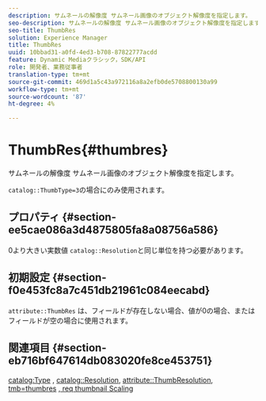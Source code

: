 ```yaml
---
description: サムネールの解像度 サムネール画像のオブジェクト解像度を指定します。
seo-description: サムネールの解像度 サムネール画像のオブジェクト解像度を指定します。
seo-title: ThumbRes
solution: Experience Manager
title: ThumbRes
uuid: 10bbad31-a0fd-4ed3-b708-87822777acdd
feature: Dynamic Mediaクラシック，SDK/API
role: 開発者、業務従事者
translation-type: tm+mt
source-git-commit: 469d1a5c43a972116a8a2efb0de5708800130a99
workflow-type: tm+mt
source-wordcount: '87'
ht-degree: 4%

---
```



# ThumbRes{#thumbres}

サムネールの解像度 サムネール画像のオブジェクト解像度を指定します。

`catalog::ThumbType=3`の場合にのみ使用されます。

## プロパティ {#section-ee5cae086a3d4875805fa8a08756a586}

0より大きい実数値 `catalog::Resolution`と同じ単位を持つ必要があります。

## 初期設定 {#section-f0e453fc8a7c451db21961c084eecabd}

`attribute::ThumbRes` は、フィールドが存在しない場合、値が0の場合、またはフィールドが空の場合に使用されます。

## 関連項目 {#section-eb716bf647614db083020fe8ce453751}

[catalog:Type](../../../../../../is-api/image-catalog/image-serving-api-ref/c-image-catalog-reference/c-image-svg-data-reference/c-image-data-reference/r-thumbtype-cat.md#reference-41149ddffc8749cba2f8d9c8e2611e03) ,  [catalog::Resolution](../../../../../../is-api/image-catalog/image-serving-api-ref/c-image-catalog-reference/c-image-svg-data-reference/c-image-data-reference/r-resolution-cat.md#reference-de489f5f36b64bd0831749546f8728e1),  [attribute::ThumbResolution](../../../../../../is-api/image-catalog/image-serving-api-ref/c-image-catalog-reference/c-attributes-reference/r-thumbres.md#reference-ac36cbbd0c8c433ebf7f515e54846501),  [tmb=thumbres](../../../../../../is-api/http-ref/image-serving-api-ref/c-http-protocol-reference/c-command-reference/r-req/r-req.md#reference-907cdb4a97034db7ad94695f25552e76) [, req thumbnail Scaling](../../../../../../is-api/http-ref/image-serving-api-ref/c-http-protocol-reference/c-notes-on-server-behavior/r-thumbnail-scaling.md#reference-0f71817f721d4913b34816758d69b07f)
